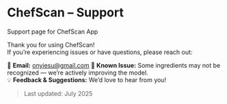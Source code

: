 # ChefScan – Support
Support page for ChefScan App


Thank you for using ChefScan!  
If you’re experiencing issues or have questions, please reach out:

📧 **Email:** onyiesu@gmail.com 
📸 **Known Issue:** Some ingredients may not be recognized — we’re actively improving the model.  
💡 **Feedback & Suggestions:** We’d love to hear from you!

> Last updated: July 2025

